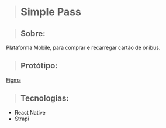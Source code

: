 > # Simple Pass

> ## Sobre:
Plataforma Mobile, para comprar e recarregar cartão de ônibus.

> ## Protótipo:
[Figma](https://www.figma.com/design/0HdixZGXcMMcdglPY3QJVl/SIMPLE-PASS?node-id=0-1&t=1PtBVjkOX93C9mTl-1)

> ## Tecnologias:
- React Native
- Strapi